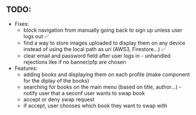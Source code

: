 ## TODO:

- Fixes:
  - block navigation from manually going back to sign up unless user logs out ✅
  - find a way to store images uploaded to display them on any device instead of using the local path as uri (AWS3, Firestore...) ✅
  - clear email and password field after user logs in - unhandled rejections like if no banner/pfp are chosen
- Features:
  - adding books and displaying them on each profile (make component for the diplay of the books)
  - searching for books on the main menu (based on title, author...) - notify user that a seconf user wants to swap book
  - accept or deny swap request
  - if accept, user chooses which book they want to swap with
